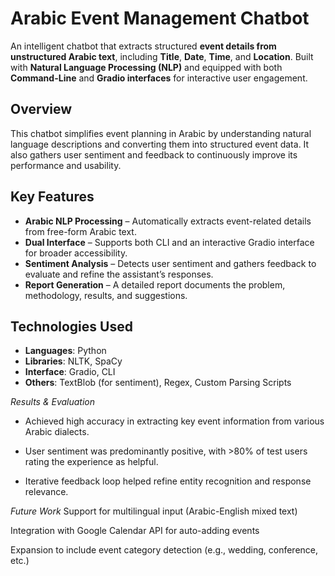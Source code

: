 # Arabic Event Management Chatbot

An intelligent chatbot that extracts structured **event details from unstructured Arabic text**, including **Title**, **Date**, **Time**, and **Location**. Built with **Natural Language Processing (NLP)** and equipped with both **Command-Line** and **Gradio interfaces** for interactive user engagement.


## Overview

This chatbot simplifies event planning in Arabic by understanding natural language descriptions and converting them into structured event data. It also gathers user sentiment and feedback to continuously improve its performance and usability.


##  Key Features

-  **Arabic NLP Processing** – Automatically extracts event-related details from free-form Arabic text.
- **Dual Interface** – Supports both CLI and an interactive Gradio interface for broader accessibility.
-  **Sentiment Analysis** – Detects user sentiment and gathers feedback to evaluate and refine the assistant’s responses.
-  **Report Generation** – A detailed report documents the problem, methodology, results, and suggestions.


##  Technologies Used

- **Languages**: Python  
- **Libraries**: NLTK, SpaCy  
- **Interface**: Gradio, CLI  
- **Others**: TextBlob (for sentiment), Regex, Custom Parsing Scripts  



*Results & Evaluation*
- Achieved high accuracy in extracting key event information from various Arabic dialects.

- User sentiment was predominantly positive, with >80% of test users rating the experience as helpful.

- Iterative feedback loop helped refine entity recognition and response relevance.

*Future Work*
Support for multilingual input (Arabic-English mixed text)

Integration with Google Calendar API for auto-adding events

Expansion to include event category detection (e.g., wedding, conference, etc.)
